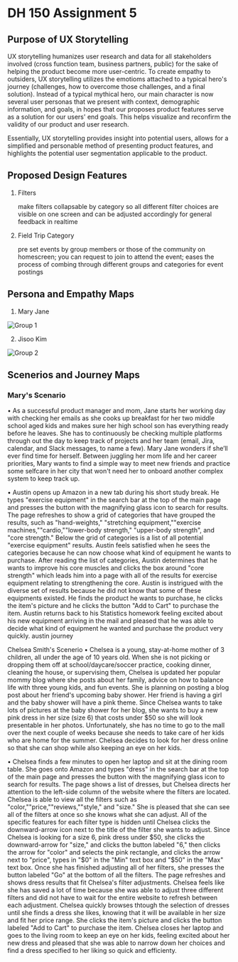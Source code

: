 # DH 150 Assignment 5

## Purpose of UX Storytelling
UX storytelling humanizes user research and data for all stakeholders involved (cross function team, business partners, public) for the sake of helping the product become more user-centric. To create empathy to outsiders, UX storytelling utilizes the emotioms attached to a typical hero's journey (challenges, how to overcome those challenges, and a final solution). Instead of a typical mythical hero, our main character is now several user personas that we present with context, demographic information, and goals, in hopes that our proposes product features serve as a solution for our users' end goals. This helps visualize and reconfirm the validity of our product and user research.

Essentially, UX storytelling provides insight into potential users, allows for a simplified and personable method of presenting product features, and highlights the potential user segmentation applicable to the product.

## Proposed Design Features

1. Filters 
      <p> make filters collapsable by category so all different filter choices are visible on one screen and can be adjusted accordingly for general feedback in realtime </p>

2. Field Trip Category 
      <p> pre set events by group members or those of the community on homescreen; you can request to join to attend the event; eases the process of combing through different groups and categories for event postings </p>


## Persona and Empathy Maps

1. Mary Jane

![Group 1](https://user-images.githubusercontent.com/49845457/98616376-89b79e00-22b1-11eb-87a8-b4b3911fc36b.png)

2. Jisoo Kim 

![Group 2](https://user-images.githubusercontent.com/49845457/98616392-93d99c80-22b1-11eb-90a1-57a37f2a1092.png)

## Scenerios and Journey Maps

### Mary's Scenario
• As a successful product manager and mom, Jane starts her working day with checking her emails as she cooks up breakfast for her two middle school aged kids and makes sure her high school son has everything ready before he leaves. She has to continuously be checking multiple platforms through out the day to keep track of projects and her team (email, Jira, calendar, and Slack messages, to name a few). Mary Jane wonders if she’ll ever find time for herself. Between juggling her mom life and her career priorities, Mary wants to find a simple way to meet new friends and practice some selfcare in her city that won't need her to onboard another complex system to keep track up.

• Austin opens up Amazon in a new tab during his short study break. He types "exercise equipment" in the search bar at the top of the main page and presses the button with the magnifying glass icon to search for results. The page refreshes to show a grid of categories that have grouped the results, such as "hand-weights," "stretching equipment,""exercise machines,""cardio,""lower-body strength," "upper-body strength", and "core strength." Below the grid of categories is a list of all potential "exercise equipment" results. Austin feels satisfied when he sees the categories because he can now choose what kind of equipment he wants to purchase. After reading the list of categories, Austin determines that he wants to improve his core muscles and clicks the box around "core strength" which leads him into a page with all of the results for exercise equipment relating to strengthening the core. Austin is instrigued with the diverse set of results because he did not know that some of these equipments existed. He finds the product he wants to purchase, he clicks the item's picture and he clicks the button "Add to Cart" to purchase the item. Austin returns back to his Statistics homework feeling excited about his new equipment arriving in the mail and pleased that he was able to decide what kind of equipment he wanted and purchase the product very quickly. austin journey

Chelsea Smith's Scenerio
• Chelsea is a young, stay-at-home mother of 3 children, all under the age of 10 years old. When she is not picking or dropping them off at school/daycare/soccer practice, cooking dinner, cleaning the house, or supervising them, Chelsea is updated her popular mommy blog where she posts about her family, advice on how to balance life with three young kids, and fun events. She is planning on posting a blog post about her friend's upcoming baby shower. Her friend is having a girl and the baby shower will have a pink theme. Since Chelsea wants to take lots of pictures at the baby shower for her blog, she wants to buy a new pink dress in her size (size 6) that costs under $50 so she will look presentable in her photos. Unfortunately, she has no time to go to the mall over the next couple of weeks because she needs to take care of her kids who are home for the summer. Chelsea decides to look for her dress online so that she can shop while also keeping an eye on her kids.

• Chelsea finds a few minutes to open her laptop and sit at the dining room table. She goes onto Amazon and types "dress" in the search bar at the top of the main page and presses the button with the magnifying glass icon to search for results. The page shows a list of dresses, but Chelsea directs her attention to the left-side column of the website where the filters are located. Chelsea is able to view all the filters such as "color,""price,""reviews,""style," and "size." She is pleased that she can see all of the filters at once so she knows what she can adjust. All of the specific features for each filter type is hidden until Chelsea clicks the downward-arrow icon next to the title of the filter she wants to adjust. Since Chelsea is looking for a size 6, pink dress under $50, she clicks the downward-arrow for "size," and clicks the button labeled "6," then clicks the arrow for "color" and selects the pink rectangle, and clicks the arrow next to "price", types in "$0" in the "Min" text box and "$50" in the "Max" text box. Once she has finished adjusting all of her filters, she presses the button labeled "Go" at the bottom of all the filters. The page refreshes and shows dress results that fit Chelsea's filter adjustments. Chelsea feels like she has saved a lot of time because she was able to adjust three different filters and did not have to wait for the entire website to refresh between each adjustment. Chelsea quickly browses thtough the selection of dresses until she finds a dress she likes, knowing that it will be available in her size and fit her price range. She clicks the item's picture and clicks the button labeled "Add to Cart" to purchase the item. Chelsea closes her laptop and goes to the living room to keep an eye on her kids, feeling excited about her new dress and pleased that she was able to narrow down her choices and find a dress specified to her liking so quick and efficienty.

